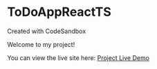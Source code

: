 # ToDoAppReactTS

Created with CodeSandbox

Welcome to my project!

You can view the live site here: [Project Live Demo](https://hackstarsj.github.io/ToDoAppReactTS/)
